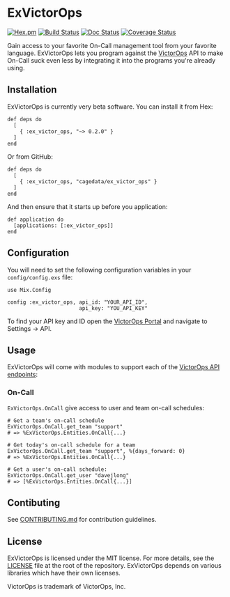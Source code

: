 # ExVictorOps

[![Hex.pm](https://img.shields.io/hexpm/v/ex_victor_ops.svg)](https://hex.pm/packages/ex_victor_ops)
[![Build Status](https://travis-ci.org/cagedata/ex_victor_ops.svg?branch=master)](https://travis-ci.org/cagedata/ex_victor_ops)
[![Doc Status](https://inch-ci.org/github/cagedata/ex_victor_ops.svg?branch=master)](https://inch-ci.org/github/cagedata/ex_victor_ops)
[![Coverage Status](https://coveralls.io/repos/github/cagedata/ex_victor_ops/badge.svg?branch=)](https://coveralls.io/github/cagedata/ex_victor_ops?branch=)


Gain access to your favorite On-Call management tool from your favorite language. ExVictorOps lets
you program against the [VictorOps](http://victorops.com) API to make On-Call suck even less by integrating it into the
programs you're already using.

## Installation

ExVictorOps is currently very beta software. You can install it from Hex:

    def deps do
      [
        { :ex_victor_ops, "~> 0.2.0" }
      ]
    end

Or from GitHub:

    def deps do
      [
        { :ex_victor_ops, "cagedata/ex_victor_ops" }
      ]
    end

And then ensure that it starts up before you application:

    def application do
      [applications: [:ex_victor_ops]]
    end

## Configuration

You will need to set the following configuration variables in your `config/config.exs` file:

    use Mix.Config

    config :ex_victor_ops, api_id: "YOUR_API_ID",
                           api_key: "YOU_API_KEY"

To find your API key and ID open the [VictorOps Portal](https://portal.victorops.com) and navigate to Settings -> API.

## Usage

ExVictorOps will come with modules to support each of the [VictorOps API endpoints](portal.victorops.com/public/api-docs.html):

### On-Call

`ExVictorOps.OnCall` give access to user and team on-call schedules:

    # Get a team's on-call schedule
    ExVictorOps.OnCall.get_team "support"
    # => %ExVictorOps.Entities.OnCall{...}

    # Get today's on-call schedule for a team
    ExVictorOps.OnCall.get_team "support", %{days_forward: 0}
    # => %ExVictorOps.Entities.OnCall{...}

    # Get a user's on-call schedule:
    ExVictorOps.OnCall.get_user "davejlong"
    # => [%ExVictorOps.Entities.OnCall{...}]

## Contibuting

See [CONTRIBUTING.md](CONTIBUTING.MD) for contribution guidelines.

## License

ExVictorOps is licensed under the MIT license. For more details, see the [LICENSE](LICENSE) file at the root of the repository. ExVictorOps depends on various libraries which have their own licenses.

VictorOps is trademark of VictorOps, Inc.
